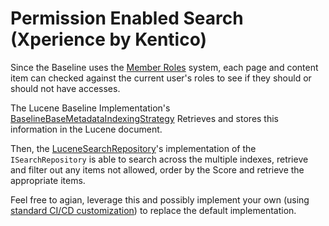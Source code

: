 # Permission Enabled Search (Xperience by Kentico)

Since the Baseline uses the [Member Roles](https://github.com/KenticoDevTrev/MembershipRoles_Temp) system, each page and content item can checked against the current user's roles to see if they should or should not have accesses.

The Lucene Baseline Implementation's [BaselineBaseMetadataIndexingStrategy](../../src/Search/Search.Library.Xperience.Lucene/IndexStrategies/BaselineBaseMetadataIndexingStrategy.cs) Retrieves and stores this information in the Lucene document.

Then, the [LuceneSearchRepository](../../src/Search/Search.Library.Xperience.Lucene/Repositories/Implementations/LuceneSearchRepository.cs)'s implementation of the `ISearchRepository` is able to search across the multiple indexes, retrieve and filter out any items not allowed, order by the Score and retrieve the appropriate items.

Feel free to agian, leverage this and possibly implement your own (using [standard CI/CD customization](../general/customization-points.md)) to replace the default implementation.